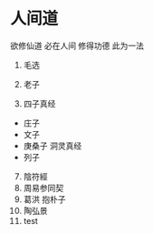 # 人间道 #

欲修仙道 必在人间 修得功德 此为一法

1. 毛选

2. 老子
2. 四子真经
  * 庄子  
  * 文子
  * 庚桑子 洞灵真经
  * 列子

7. 陰符經
8. 周易参同契
9. 葛洪 抱朴子
10. 陶弘景
11. test
